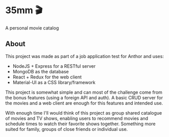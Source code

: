 # 35mm :clapper:
A personal movie catalog

## About
This project was made as part of a job application test for Anthor and uses:
* NodeJS + Express for a RESTful server
* MongoDB as the database
* React + Redux for the web client
* Material-UI as a CSS library/framework

This project is somewhat simple and can most of the challenge come from the
bonus features (using a foreign API and auth). A basic CRUD server for the
movies and a web client are enough for this features and intended use.

With enough time I'll would think of this project as group shared catalogue of
movies and TV shows, enabling users to recommend movies and schedule times to
watch their favorite shows together. Something more suited for family, groups 
of close friends or individual use.
